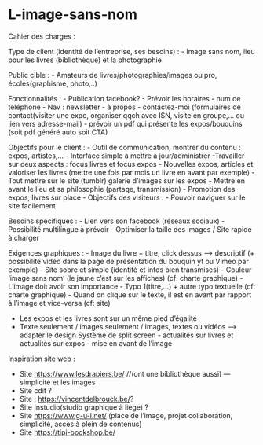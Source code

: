 # L-image-sans-nom

Cahier des charges :

Type de client (identité de l’entreprise, ses besoins) :
	- Image sans nom, lieu pour les livres (bibliothèque) et la photographie
	
Public cible : 
 	- Amateurs de livres/photographies/images ou pro, écoles(graphisme, photo,..)
	
Fonctionnalités : 
	- Publication facebook?
	- Prévoir les horaires - num de téléphone
	- Nav : newsletter - à propos - contactez-moi (formulaires de contact(visiter une expo, organiser qqch avec ISN, visite en groupe,… ou lien vers adresse-mail)
	- prévoir un pdf qui présente les expos/bouquins (soit pdf généré auto soit CTA)

Objectifs pour le client : 
	- Outil de communication, montrer du contenu : expos, artistes,…
	- Interface simple à mettre à jour/administrer
	-Travailler sur deux aspects : focus livres et focus expos
			- Nouvelles expos, articles et valoriser les livres (mettre une fois par mois un livre en avant par exemple)
	- Tout mettre sur le site (tumblr) galerie d’images sur les expos
	- Mettre en avant le lieu et sa philosophie (partage, transmission)
	- Promotion des expos, livres sur place
	- Objectifs des visiteurs : 
	- Pouvoir naviguer sur le site facilement

Besoins spécifiques : 
	- Lien vers son facebook (réseaux sociaux)
	- Possibilité multilingue à prévoir
	- Optimiser la taille des images / Site rapide à charger

Exigences graphiques : 
	- Image du livre + titre, click dessus —> descriptif (+ possibilité vidéo dans la page de présentation du bouquin yt ou Vimeo par exemple)
	- Site sobre et simple (identité et infos bien transmises)
	- Couleur ‘image sans nom’ (le jaune c’est sur les affiches)  (cf: charte graphique)
	- L’image doit avoir son importance
	- Typo 1(titre,…) + autre typo textuelle (cf: charte graphique)
	- Quand on clique sur le texte, il est en avant par rapport à l’image et vice-versa (cf: site)


- Les expos et les livres sont sur un même pied d’égalité
- Texte seulement / images seulement / images, textes ou vidéos —> adapter le design
Système de split screen - actualités sur livres et actualités sur expos - mise en avant de l’image 



Inspiration site web : 
- Site https://www.lesdrapiers.be/  //(ont une bibliothèque aussi) — simplicité et les images
- Site cdit ?
- Site : https://vincentdelbrouck.be/?
- Site Instudio(studio graphique à liège) ?
- Site https://www.g-u-i.net/ (place de l’image, projet collaboration, simplicité, accès à plein de contenus)
- Site https://tipi-bookshop.be/
